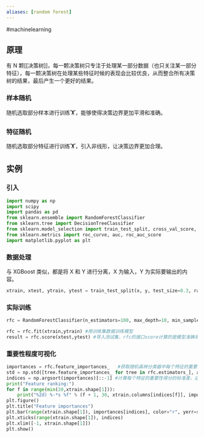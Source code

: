 ```yaml
---
aliases: [random forest]
---
```

#machinelearning

## 原理
有 N 颗[[决策树]]，每一颗决策树只专注于处理某一部分数据（也只关注某一部分特征），每一颗决策树在处理某些特征时候的表现会比较优良，从而整合所有决策树的结果，最后产生一个更好的结果。

### 样本随机
随机选取部分样本进行训练🏋️，能够使得决策边界更加平滑和准确。

### 特征随机
随机选取部分特征进行训练🏋️，引入非线形，让决策边界更加合理。

## 实例
### 引入
```python
import numpy as np  
import scipy  
import pandas as pd  
from sklearn.ensemble import RandomForestClassifier  
from sklearn.tree import DecisionTreeClassifier  
from sklearn.model_selection import train_test_split, cross_val_score, GridSearchCV  
from sklearn.metrics import roc_curve, auc, roc_auc_score  
import matplotlib.pyplot as plt
```

### 数据处理
与 XGBoost 类似，都是将 X 和 Y 进行分离，X 为输入，Y 为实际要输出的内容。
```python
xtrain, xtest, ytrain, ytest = train_test_split(x, y, test_size=0.3, random_state=seed)
```

### 实际训练
```python
rfc = RandomForestClassifier(n_estimators=100, max_depth=10, min_samples_split=2, min_samples_leaf=1, random_state=42) #实例化

rfc = rfc.fit(xtrain,ytrain) #用训练集数据训练模型  
result = rfc.score(xtest,ytest) #导入测试集，rfc的接口score计算的是模型准确率accuracy
```

### 重要性程度可视化
```python
importances = rfc.feature_importances_   #获取随机森林分类器中每个特征的重要性得分，存储在`importances`数组中。
std = np.std([tree.feature_importances_ for tree in rfc.estimators_], axis=0) #计算每个特征的重要性得分的标准差，这个标准差可以反映特征重要性得分的稳定性。这里使用了随机森林中每棵树中特征重要性得分的标准差的平均值作为特征重要性得分的标准差。
indices = np.argsort(importances)[::-1] #计算每个特征的重要性得分的标准差，这个标准差可以反映特征重要性得分的稳定性。这里使用了随机森林中每棵树中特征重要性得分的标准差的平均值作为特征重要性得分的标准差。
print("Feature ranking:")  
for f in range(min(20,xtrain.shape[1])):  
	print("%2d) %-*s %f" % (f + 1, 30, xtrain.columns[indices[f]], importances[indices[f]]))# Plot the feature importances of the forest  
plt.figure()  
plt.title("Feature importances")  
plt.bar(range(xtrain.shape[1]), importances[indices], color="r", yerr=std[indices], align="center")  
plt.xticks(range(xtrain.shape[1]), indices)  
plt.xlim([-1, xtrain.shape[1]])  
plt.show()
```